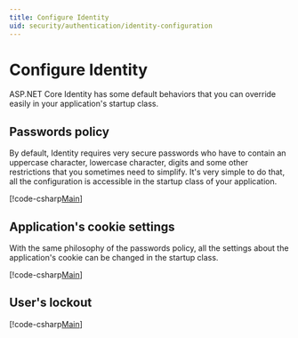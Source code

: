 ```yaml
---
title: Configure Identity 
uid: security/authentication/identity-configuration
---
```

# Configure Identity

ASP.NET Core Identity has some default behaviors that you can override easily in your application's startup class.

## Passwords policy

By default, Identity requires very secure passwords who have to contain an uppercase character, lowercase character, digits and some other restrictions that you sometimes need to simplify. It's very simple to do that, all the configuration is accessible in the startup class of your application.

[!code-csharp[Main](identity/sample/src/ASPET-IdentityDemo-PrimaryKeysConfig/Startup.cs?highlight=2&range=60-65)]

## Application's cookie settings

With the same philosophy of the passwords policy, all the settings about the application's cookie can be changed in the startup class.

[!code-csharp[Main](identity/sample/src/ASPET-IdentityDemo-PrimaryKeysConfig/Startup.cs?highlight=2&range=72-80)]

## User's lockout

[!code-csharp[Main](identity/sample/src/ASPET-IdentityDemo-PrimaryKeysConfig/Startup.cs?highlight=2&range=67-70)]
